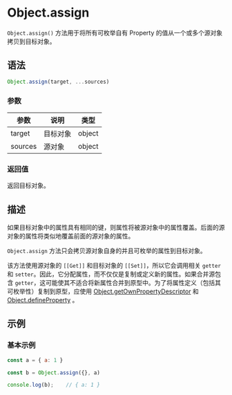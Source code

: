# Object.assign

`Object.assign()` 方法用于将所有可枚举自有 Property 的值从一个或多个源对象拷贝到目标对象。

## 语法

```js
Object.assign(target, ...sources)
```

### 参数

| 参数    | 说明     | 类型   |
| ------- | -------- | ------ |
| target  | 目标对象 | object |
| sources | 源对象   | object |

### 返回值

返回目标对象。

## 描述

如果目标对象中的属性具有相同的键，则属性将被源对象中的属性覆盖。后面的源对象的属性将类似地覆盖前面的源对象的属性。

`Object.assign` 方法只会拷贝源对象自身的并且可枚举的属性到目标对象。

该方法使用源对象的 `[[Get]]` 和目标对象的 `[[Set]]`，所以它会调用相关 `getter` 和 `setter`。因此，它分配属性，而不仅仅是复制或定义新的属性。如果合并源包含 `getter`，这可能使其不适合将新属性合并到原型中。为了将属性定义（包括其可枚举性）复制到原型，应使用 [Object.getOwnPropertyDescriptor](./getOwnPropertyDescriptor.md) 和 [Object.defineProperty](./defineProperty.md) 。

## 示例

### 基本示例

```js
const a = { a: 1 }

const b = Object.assign({}, a)

console.log(b);    // { a: 1 }
```